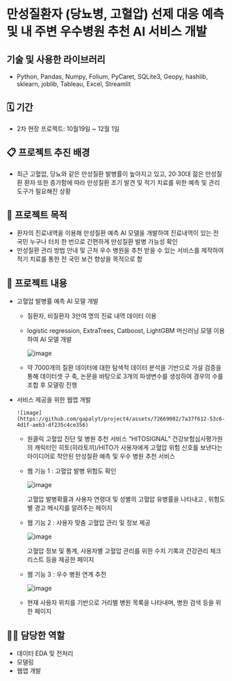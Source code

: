 # 만성질환자 (당뇨병, 고혈압) 선제 대응 예측 및 내 주변 우수병원 추천 AI 서비스 개발



## 기술 및 사용한 라이브러리

- Python, Pandas, Numpy, Folium, PyCaret, SQLite3, Geopy, hashlib, sklearn, joblib, Tableau, Excel, Streamlit

## 🗓️ 기간

- 2차 현장 프로젝트: 10월19일 ~ 12월 1일

## 📋 프로젝트 추진 배경

- 최근 고혈압, 당뇨와 같은 만성질환 발병률이 높아지고 있고, 20·30대 젊은 만성질환 환자 또한 증가함에 따라 만성질환 조기 발견 및 적기 치료를 위한 예측 및 관리 도구가 필요해진 상황

## 📝 프로젝트 목적

- 환자의 진료내역을 이용해 만성질환 예측 AI 모델을 개발하여 진료내역이 있는 전 국민 누구나 터치 한 번으로 간편하게 만성질환 발병 가능성 확인
- 만성질환 관리 방법 안내 및 근처 우수 병원을 추천 받을 수 있는 서비스를 제작하여 적기 치료를 통한 전 국민 보건 향상을 목적으로 함

## 📃 프로젝트 내용

- 고혈압 발병률 예측 AI 모델 개발
    - 질환자, 비질환자 3만여 명의 진료 내역 데이터 이용
    - logistic regression, ExtraTrees, Catboost, LightGBM 머신러닝 모델 이용하여 AI 모델 개발

       ![image](https://github.com/gapalyt/project4/assets/72669002/71d99e57-482f-44c5-a5c7-e2617bd16a09)
      
    - 약 7000개의 질환 데이터에 대한 탐색적 데이터 분석을 기반으로 가설 검증을 통해 데이터셋 구 
      축, 논문을 바탕으로 3개의 파생변수를 생성하여 경우의 수를 조합 후 모델링 진행
- 서비스 제공을 위한 웹앱 개발

      ![image](https://github.com/gapalyt/project4/assets/72669002/7a37f612-53c6-4d1f-aeb3-df235c4ce356)
  
    - 원클릭 고혈압 진단 및 병원 추천 서비스 “HITOSIGNAL” 
      건강보험심사평가원의 캐릭터인 히토(히라토끼)/HITO가 사용자에게 고혈압 위험 신호를 보낸다는 
      아이디어로 착안된 만성질환 예측 및 우수 병원 추천 서비스
    - 웹 기능 1 : 고혈압 발병 위험도 확인

      ![image](https://github.com/gapalyt/project4/assets/72669002/c531d9f6-32ec-4629-96e1-5d4ec8e92667)
      
      고혈압 발병확률과 사용자 연령대 및 성별의 고혈압 유병률을 나타내고 , 위험도 별 경고 메시지를
      알려주는 페이지
    - 웹 기능 2 : 사용자 맞춤 고혈압 관리 및 정보 제공

      ![image](https://github.com/gapalyt/project4/assets/72669002/b53cd821-8220-426c-b620-5182a776b817)
      
      고혈압 정보 및 통계, 사용자별 고혈압 관리를 위한 수치 기록과 건강관리 체크리스트 등을
      제공한 페이지
    -  웹 기능 3 : 우수 병원 연계 추천

       ![image](https://github.com/gapalyt/project4/assets/72669002/51bfe138-8da8-4bdb-b31e-1a81395ec984)
       
    - 현재 사용자 위치를 기반으로 거리별 병원 목록을 나타내며, 병원 검색 등을 위한 페이지

## 💁‍♀️ 담당한 역할

- 데이터 EDA 및 전처리
- 모델링
- 웹앱 개발
